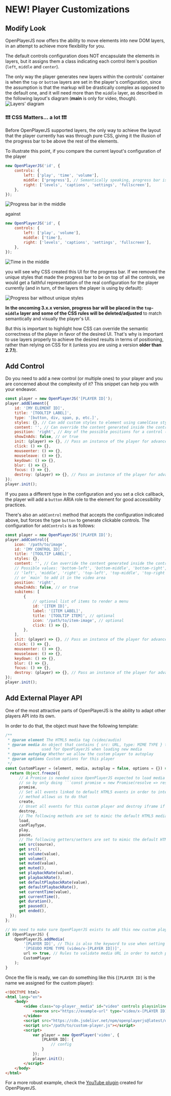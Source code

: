 # NEW! Player Customizations

## Modify Look

OpenPlayerJS now offers the ability to move elements into new DOM layers, in an attempt to achieve more flexibility for you.

The default controls configuration does NOT encapsulate the elements in layers, but it assigns them a class indicating each control item's position (`left`, `middle` and `center`).

The only way the player generates new layers within the controls' container is when the `top` or `bottom` layers are set in the player's configuration, since the assumption is that the markup will be drastically complex as opposed to the default one, and it will need more than the `middle` layer, as described in the following layout's diagram (**main** is only for video, though).
![Layers' diagram](https://user-images.githubusercontent.com/910829/96354476-24eb9800-10a5-11eb-9ebf-90abc16d6c0d.png)

### ❗❗❗ CSS Matters... a lot ❗❗❗

Before OpenPlayerJS supported layers, the only way to achieve the layout that the player currently has was through pure CSS, giving it the illusion of the progress bar to be above the rest of the elements.

To illustrate this point, if you compare the current layout's configuration of the player

```javascript
new OpenPlayerJS('id', {
    controls: {
        left: ['play', 'time', 'volume'],
        middle: ['progress'], // Semantically speaking, progress bar is in the middle
        right: ['levels', 'captions', 'settings', 'fullscreen'],
    },
});
```

![Progress bar in the middle](https://user-images.githubusercontent.com/40804543/187544433-863fc7a0-cce8-4b51-bbd1-4c71b2efb6e1.png)

against

```javascript
new OpenPlayerJS('id', {
    controls: {
        left: ['play', 'volume'],
        middle: ['time'],
        right: ['levels', 'captions', 'settings', 'fullscreen'],
    },
});
```

![Time in the middle](https://user-images.githubusercontent.com/40804543/187544517-db57f84a-9a66-49b9-bf90-70bed348e210.png)

you will see why CSS created this UI for the progress bar. If we removed the unique styles that made the progress bar to be on top of all the controls, we would get a faithful representation of the real configuration for the player currently (and in turn, of the layers the player is using by default):

![Progress bar without unique styles](https://user-images.githubusercontent.com/910829/187761436-40a49d25-3778-455f-8034-7ece7b621551.png)

**In the oncoming 3.x.x version, progress bar will be placed in the `top-middle` layer and some of the CSS rules will be deleted/adjusted** to match semantically and visually the player's UI.

But this is important to highlight how CSS can override the semantic correctness of the player in favor of the desired UI. That's why is important to use layers properly to achieve the desired results in terms of positioning, rather than relying on CSS for it (unless you are using a version **older than 2.7.1**).

## Add Control

Do you need to add a new control (or multiple ones) to your player and you are concerned about the complexity of it? This snippet can help you with your endeavor.

```javascript
const player = new OpenPlayerJS('[PLAYER ID]');
player.addElement({
    id: '[MY ELEMENT ID]',
    title: '[TOOLTIP LABEL]',
    type: '[button, div, span, p, etc.]',
    styles: {}, // Can add custom styles to element using camelCase styles (marginTop, boxShadow, etc.)
    content: '', // Can override the content generated inside the control, but it won't accept images under the <img> tag for security purposes
    position: 'right', // Any of the possible positions for a control (top, top-left, middle, bottom-right, etc.)
    showInAds: false, // or true
    init: (player) => {}, // Pass an instance of the player for advanced operations
    click: () => {},
    mouseenter: () => {},
    mouseleave: () => {},
    keydown: () => {},
    blur: () => {},
    focus: () => {},
    destroy: (player) => {}, // Pass an instance of the player for advanced operations
});
player.init();
```

If you pass a different type in the configuration and you set a click callback, the player will add a `button` ARIA role to the element for good accessibility practices.

There's also an `addControl` method that accepts the configuration indicated above, but forces the type `button` to generate clickable controls. The configuration for `addControls` is as follows:

```javascript
const player = new OpenPlayerJS('[PLAYER ID]');
player.addControl({
    icon: '/path/to/image',
    id: '[MY CONTROL ID]',
    title: '[TOOLTIP LABEL]',
    styles: {},
    content: '', // Can override the content generated inside the control
    // Possible values: 'bottom-left', 'bottom-middle', 'bottom-right',
    // 'left', 'middle', 'right', 'top-left', 'top-middle', 'top-right',
    // or `main` to add it in the video area
    position: 'right',
    showInAds: false, // or true
    subitems: [
        {
            // optional list of items to render a menu
            id: '[ITEM ID]',
            label: '[ITEM LABEL]',
            title: '[TOOLTIP ITEM]', // optional
            icon: '/path/to/item-image', // optional
            click: () => {},
        },
    ],
    init: (player) => {}, // Pass an instance of the player for advanced operations
    click: () => {},
    mouseenter: () => {},
    mouseleave: () => {},
    keydown: () => {},
    blur: () => {},
    focus: () => {},
    destroy: (player) => {}, // Pass an instance of the player for advanced operations
});
player.init();
```

## Add External Player API

One of the most attractive parts of OpenPlayerJS is the ability to adapt other players API into its own.

In order to do that, the object must have the following template:

````javascript
/**
 * @param element The HTML5 media tag (video/audio)
 * @param media An object that contains { src: URL, type: MIME TYPE } to match structures
 *              used for OpenPlayerJS when loading new media
 * @param autoplay Whether we allow the custom player to autoplay
 * @param options Custom options for this player
 */
const CustomPlayer = (element, media, autoplay = false, options = {}) => {
  return Object.freeze({
      // A Promise is needed since OpenPlayerJS expected to load media in an async way,
      // so by only doing ```const promise = new Promise(resolve => resolve);``` is enough
      promise,
      // Set all events linked to default HTML5 events in order to interact with custom // player; also, many of the custom players need an iframe to work, so this
      // method allows us to do that
      create,
      // Unset all events for this custom player and destroy iframe if needed
      destroy,
      // The following methods are set to mimic the default HTML5 media ones
      load,
      canPlayType,
      play,
      pause,
      // The following getters/setters are set to mimic the default HTML5 media ones
      set src(source),
      get src(),
      set volume(value),
      get volume(),
      set muted(value),
      get muted(),
      set playbackRate(value),
      get playbackRate(),
      set defaultPlaybackRate(value),
      get defaultPlaybackRate(),
      set currentTime(value),
      get currentTime(),
      get duration(),
      get paused(),
      get ended(),
  });
};

// We need to make sure OpenPlayerJS exists to add this new custom player
if (OpenPlayerJS) {
    OpenPlayerJS.addMedia(
        '[PLAYER ID]', // This is also the keyword to use when setting new options for the custom payer
        '[PSEUDO MIME TYPE (video/x-[PLAYER ID])]',
        url => true, // Rules to validate media URL in order to match pseudo MIME type
        CustomPlayer
    );
}
````

Once the file is ready, we can do something like this (`[PLAYER ID]` is the name we assigned for the custom player):

```html
<!DOCTYPE html>
<html lang="en">
    <body>
        <video class="op-player__media" id="video" controls playsinline>
            <source src="https://example-url" type="video/x-[PLAYER ID]" />
        </video>
        <script src="https://cdn.jsdelivr.net/npm/openplayerjs@latest/dist/openplayer.min.js"></script>
        <script src="/path/to/custom-player.js"></script>
        <script>
            var player = new OpenPlayer('video', {
                [PLAYER ID]: {
                    // config
                }
            });
            player.init();
        </script>
    </body>
</html>
```

For a more robust example, check the [YouTube plugin](https://github.com/openplayerjs/openplayerjs-youtube) created for OpenPlayerJS.
